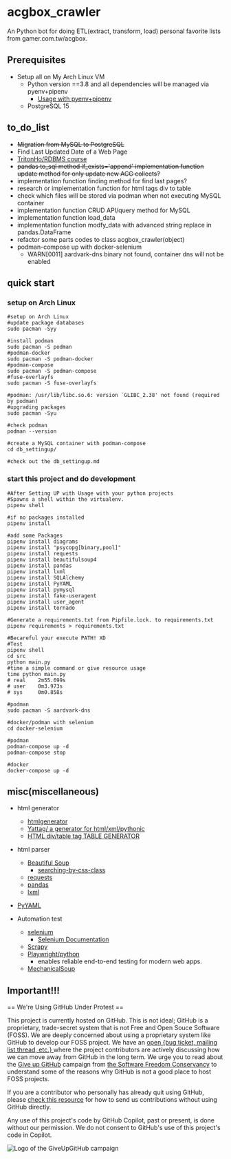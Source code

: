# acgbox_crawler

An Python bot for doing ETL(extract, transform, load) personal favorite lists from gamer.com.tw/acgbox.

## Prerequisites

* Setup all on My Arch Linux VM
    * Python version ==3.8 and all dependencies will be managed via pyenv+pipenv
        * [Usage with pyenv+pipenv](https://github.com/hong539/setup_dev_environment/blob/main/programming_languages/python/python.md#usage-with-pyenvpipenv)
    * PostgreSQL 15

## to_do_list

* ~~Migration from MySQL to PostgreSQL~~
* Find Last Updated Date of a Web Page
* [TritonHo/RDBMS course](https://github.com/TritonHo/slides/blob/master/Taipei%202019-04%20course/lesson0.pdf)
* ~~pandas to_sql method if_exists='append' implementation function update method for only update new ACG collects?~~
* implementation function finding method for find last pages?
* research or implementation function for html tags div to table
* check which files will be stored via podman when not executing MySQL container
* implementation function CRUD API/query method for MySQL
* implementation function load_data
* implementation function modfy_data with advanced string replace in pandas.DataFrame
* refactor some parts codes to class acgbox_crawler(object)
* podman-compose up with docker-selenium
    * WARN[0011] aardvark-dns binary not found, container dns will not be enabled

## quick start

### setup on Arch Linux

```shell
#setup on Arch Linux
#update package databases
sudo pacman -Syy

#install podman
sudo pacman -S podman
#podman-docker
sudo pacman -S podman-docker
#podman-compose
sudo pacman -S podman-compose
#fuse-overlayfs
sudo pacman -S fuse-overlayfs

#podman: /usr/lib/libc.so.6: version `GLIBC_2.38' not found (required by podman)
#upgrading packages
sudo pacman -Syu

#check podman
podman --version

#create a MySQL container with podman-compose
cd db_settingup/

#check out the db_settingup.md
```

### start this project and do development

```shell
#After Setting UP with Usage with your python projects
#Spawns a shell within the virtualenv.
pipenv shell

#if no packages installed
pipenv install

#add some Packages
pipenv install diagrams
pipenv install "psycopg[binary,pool]"
pipenv install requests
pipenv install beautifulsoup4
pipenv install pandas
pipenv install lxml
pipenv install SQLAlchemy
pipenv install PyYAML
pipenv install pymysql
pipenv install fake-useragent
pipenv install user_agent
pipenv install tornado

#Generate a requirements.txt from Pipfile.lock. to requirements.txt
pipenv requirements > requirements.txt

#Becareful your execute PATH! XD 
#Test
pipenv shell
cd src
python main.py
#time a simple command or give resource usage
time python main.py
# real    2m55.699s
# user    0m3.973s
# sys     0m0.858s

#podman
sudo pacman -S aardvark-dns

#docker/podman with selenium
cd docker-selenium

#podman
podman-compose up -d
podman-compose stop

#docker
docker-compose up -d
```

## misc(miscellaneous)

* html generator    
    * [htmlgenerator](https://pypi.org/project/htmlgenerator/)
    * [Yattag/ a generator for html/xml/pythonic ](https://www.yattag.org/)
    * [HTML div/table tag TABLE GENERATOR](https://divtable.com/generator/)

* html parser
    * [Beautiful Soup](https://www.crummy.com/software/BeautifulSoup/bs4/doc/)
        * [searching-by-css-class](https://www.crummy.com/software/BeautifulSoup/bs4/doc/#searching-by-css-class)
    * [requests](https://github.com/psf/requests)
    * [pandas](https://pandas.pydata.org/)
    * [lxml](https://lxml.de/)
* [PyYAML](https://pyyaml.org/)
* Automation test
    * [selenium](https://pypi.org/project/selenium/)
        * [Selenium Documentation](https://www.selenium.dev/selenium/docs/api/py/api.html)
    * [Scrapy](https://scrapy.org/)
    * [Playwright/python](https://playwright.dev/python/)
        * enables reliable end-to-end testing for modern web apps.
    * [MechanicalSoup](https://mechanicalsoup.readthedocs.io/en/stable/)

## Important!!!

== We're Using GitHub Under Protest ==

This project is currently hosted on GitHub.  This is not ideal; GitHub is a
proprietary, trade-secret system that is not Free and Open Souce Software
(FOSS).  We are deeply concerned about using a proprietary system like GitHub
to develop our FOSS project.  We have an
[open {bug ticket, mailing list thread, etc.} ](INSERT_LINK) where the
project contributors are actively discussing how we can move away from GitHub
in the long term.  We urge you to read about the
[Give up GitHub](https://GiveUpGitHub.org) campaign from
[the Software Freedom Conservancy](https://sfconservancy.org) to understand
some of the reasons why GitHub is not a good place to host FOSS projects.

If you are a contributor who personally has already quit using GitHub, please
[check this resource](INSERT_LINK) for how to send us contributions without
using GitHub directly.

Any use of this project's code by GitHub Copilot, past or present, is done
without our permission.  We do not consent to GitHub's use of this project's
code in Copilot.

![Logo of the GiveUpGitHub campaign](https://sfconservancy.org/img/GiveUpGitHub.png)